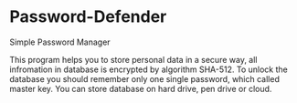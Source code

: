 # Password-Defender
Simple Password Manager

This program helps you to store personal data in a secure way, all infromation in database is encrypted by algorithm SHA-512.
To unlock the database you should remember only one single password, which called master key.
You can store database on hard drive, pen drive or cloud.  
